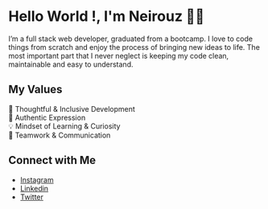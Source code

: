 # Hello World !, I'm Neirouz 👋🏻

I’m a full stack web developer, graduated from a bootcamp.
I love to code things from scratch and enjoy the process of bringing new ideas to life. 
The most important part that I never neglect is keeping my code clean, maintainable and easy to understand.


## My Values
🧠 Thoughtful & Inclusive Development <br/>
🖤 Authentic Expression <br/>
💡 Mindset of Learning & Curiosity <br/>
🙌 Teamwork & Communication



## Connect with Me

- [Instagram](https://www.instagram.com/) <br/>
- [Linkedin](https://www.linkedin.com/in/) <br/>
- [Twitter](https://twitter.com/) <br/>

